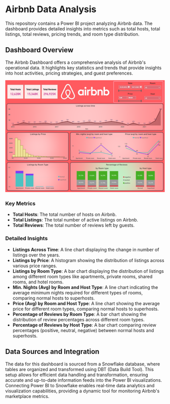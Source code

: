 # Airbnb Data Analysis

This repository contains a Power BI project analyzing Airbnb data. The dashboard provides detailed insights into metrics such as total hosts, total listings, total reviews, pricing trends, and room type distribution.

## Dashboard Overview

The Airbnb Dashboard offers a comprehensive analysis of Airbnb's operational data. It highlights key statistics and trends that provide insights into host activities, pricing strategies, and guest preferences.

![Airbnb Dashboard](./airbnb.png)

### Key Metrics

- **Total Hosts**: The total number of hosts on Airbnb.
- **Total Listings**: The total number of active listings on Airbnb.
- **Total Reviews**: The total number of reviews left by guests.

### Detailed Insights

- **Listings Across Time**: A line chart displaying the change in number of listings over the years.
- **Listings by Price**: A histogram showing the distribution of listings across various price ranges.
- **Listings by Room Type**: A bar chart displaying the distribution of listings among different room types like apartments, private rooms, shared rooms, and hotel rooms.
- **Min. Nights (Avg) by Room and Host Type**: A line chart indicating the average minimum nights required for different types of rooms, comparing normal hosts to superhosts.
- **Price (Avg) by Room and Host Type**: A line chart showing the average price for different room types, comparing normal hosts to superhosts.
- **Percentage of Reviews by Room Type**: A bar chart showing the distribution of review percentages across different room types.
- **Percentage of Reviews by Host Type**: A bar chart comparing review percentages (positive, neutral, negative) between normal hosts and superhosts.

## Data Sources and Integration

The data for this dashboard is sourced from a Snowflake database, where tables are organized and transformed using DBT (Data Build Tool). This setup allows for efficient data handling and transformation, ensuring accurate and up-to-date information feeds into the Power BI visualizations. Connecting Power BI to Snowflake enables real-time data analytics and visualization capabilities, providing a dynamic tool for monitoring Airbnb's marketplace metrics.